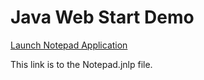 # Java Web Start Demo

[Launch Notepad Application](Notepad.jnlp)

This link is to the Notepad.jnlp file.